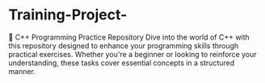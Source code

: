 # Training-Project-
📘 C++ Programming Practice Repository  Dive into the world of C++ with this repository designed to enhance your programming skills through practical exercises. Whether you're a beginner or looking to reinforce your understanding, these tasks cover essential concepts in a structured manner.
